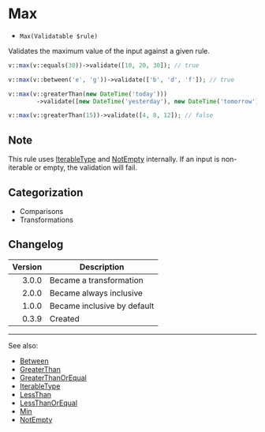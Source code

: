 # Max

- `Max(Validatable $rule)`

Validates the maximum value of the input against a given rule.

```php
v::max(v::equals(30))->validate([10, 20, 30]); // true

v::max(v::between('e', 'g'))->validate(['b', 'd', 'f']); // true

v::max(v::greaterThan(new DateTime('today')))
        ->validate([new DateTime('yesterday'), new DateTime('tomorrow')]); // true

v::max(v::greaterThan(15))->validate([4, 8, 12]); // false
```

## Note

This rule uses [IterableType](IterableType.md) and [NotEmpty](NotEmpty.md) internally. If an input is non-iterable or
empty, the validation will fail.

## Categorization

- Comparisons
- Transformations

## Changelog

| Version | Description                 |
|--------:|-----------------------------|
|   3.0.0 | Became a transformation     |
|   2.0.0 | Became always inclusive     |
|   1.0.0 | Became inclusive by default |
|   0.3.9 | Created                     |

***
See also:

- [Between](Between.md)
- [GreaterThan](GreaterThan.md)
- [GreaterThanOrEqual](GreaterThanOrEqual.md)
- [IterableType](IterableType.md)
- [LessThan](LessThan.md)
- [LessThanOrEqual](LessThanOrEqual.md)
- [Min](Min.md)
- [NotEmpty](NotEmpty.md)
